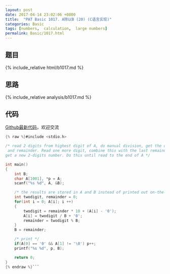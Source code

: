 ```yaml
---
layout: post
date: 2017-04-14 23:02:06 +0800
title:  "PAT Basic 1017. A除以B (20) (C语言实现)"
categories: Basic
tags: [numbers,  calculation,  large numbers]
permalink: Basic/1017.html
---
```


## 题目

{% include_relative html/b1017.md %}

## 思路

{% include_relative analysis/b1017.md %}

## 代码

[Github最新代码](https://github.com/OliverLew/PAT/blob/master/PATBasic/1017.c)，欢迎交流

```c
{% raw %}#include <stdio.h>

/* read 2 digits from highest digit of A, do manual division, get the quotient
 and remainder. Read one more digit, combine this with the last remainder to
get a new 2-digits number. Do this until read to the end of A */

int main()
{
    int B;
    char A[1001], *p = A;
    scanf("%s %d", A, &B);

    /* the results are stored in A and B instead of printed out on-the-fly */
    int twodigit, remainder = 0;
    for(int i = 0; A[i]; i ++)
    {
        twodigit = remainder * 10 + (A[i] - '0');
        A[i] = twodigit / B + '0';
        remainder = twodigit % B;
    }
    B = remainder;

    /* print */
    if(A[0] == '0' && A[1] != '\0') p++;
    printf("%s %d", p, B);

    return 0;
}
{% endraw %}```